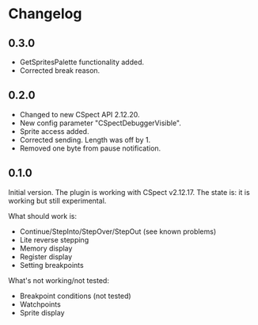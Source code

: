 # Changelog

## 0.3.0
- GetSpritesPalette functionality added.
- Corrected break reason.

## 0.2.0
- Changed to new CSpect API 2.12.20.
- New config parameter "CSpectDebuggerVisible".
- Sprite access added.
- Corrected sending. Length was off by 1.
- Removed one byte from pause notification.

## 0.1.0
Initial version.
The plugin is working with CSpect v2.12.17.
The state is: it is working but still experimental.

What should work is:
- Continue/StepInto/StepOver/StepOut (see known problems)
- Lite reverse stepping
- Memory display
- Register display
- Setting breakpoints

What's not working/not tested:
- Breakpoint conditions (not tested)
- Watchpoints
- Sprite display
